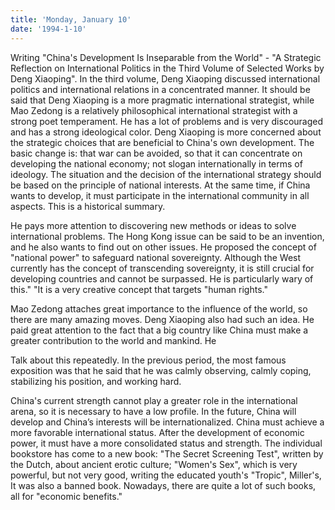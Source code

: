 ```yaml
---
title: 'Monday, January 10'
date: '1994-1-10'
---
```

Writing "China's Development Is Inseparable from the World" - "A Strategic Reflection on International Politics in the Third Volume of Selected Works by Deng Xiaoping". In the third volume, Deng Xiaoping discussed international politics and international relations in a concentrated manner. It should be said that Deng Xiaoping is a more pragmatic international strategist, while Mao Zedong is a relatively philosophical international strategist with a strong poet temperament. He has a lot of problems and is very discouraged and has a strong ideological color. Deng Xiaoping is more concerned about the strategic choices that are beneficial to China's own development. The basic change is: that war can be avoided, so that it can concentrate on developing the national economy; not slogan internationally in terms of ideology. The situation and the decision of the international strategy should be based on the principle of national interests. At the same time, if China wants to develop, it must participate in the international community in all aspects. This is a historical summary.

He pays more attention to discovering new methods or ideas to solve international problems. The Hong Kong issue can be said to be an invention, and he also wants to find out on other issues. He proposed the concept of "national power" to safeguard national sovereignty. Although the West currently has the concept of transcending sovereignty, it is still crucial for developing countries and cannot be surpassed. He is particularly wary of this." "It is a very creative concept that targets "human rights."

Mao Zedong attaches great importance to the influence of the world, so there are many amazing moves. Deng Xiaoping also had such an idea. He paid great attention to the fact that a big country like China must make a greater contribution to the world and mankind. He

Talk about this repeatedly. In the previous period, the most famous exposition was that he said that he was calmly observing, calmly coping, stabilizing his position, and working hard.

China's current strength cannot play a greater role in the international arena, so it is necessary to have a low profile. In the future, China will develop and China’s interests will be internationalized. China must achieve a more favorable international status. After the development of economic power, it must have a more consolidated status and strength. The individual bookstore has come to a new book: "The Secret Screening Test", written by the Dutch, about ancient erotic culture; "Women's Sex", which is very powerful, but not very good, writing the educated youth's "Tropic", Miller's, It was also a banned book. Nowadays, there are quite a lot of such books, all for "economic benefits."